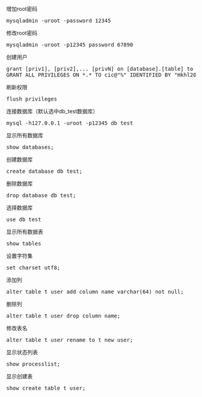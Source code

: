 增加root密码
<pre>
mysqladmin -uroot -password 12345
</pre>

修改root密码
<pre>
mysqladmin -uroot -p12345 password 67890
</pre>

创建用户
<pre>
grant [priv1], [priv2],... [privN] on [database].[table] to [username]@[address] identified by [password]
GRANT ALL PRIVILEGES ON *.* TO cic@"%" IDENTIFIED BY "Hkhl2015"
</pre>

刷新权限
<pre>
flush privileges
</pre>

连接数据库（默认选中db_test数据库）
<pre>
mysql -h127.0.0.1 -uroot -p12345 db_test
</pre>

显示所有数据库
<pre>
show databases;
</pre>

创建数据库
<pre>
create database db_test;
</pre>

删除数据库
<pre>
drop database db_test;
</pre>

选择数据库
<pre>
use db_test
</pre>

显示所有数据表
<pre>
show tables
</pre>

设置字符集
<pre>
set charset utf8;
</pre>

添加列
<pre>
alter table t_user add column name varchar(64) not null;
</pre>

删除列　
<pre>
alter table t_user drop column name;
</pre>

修改表名
<pre>
alter table t_user rename to t_new_user;
</pre>

显示状态列表
<pre>
show processlist;
</pre>

显示创建表
<pre>
show create table t_user;
</pre>
